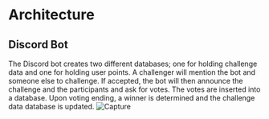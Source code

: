 # Architecture

## Discord Bot
The Discord bot creates two different databases; one for holding challenge data and one for holding user points. A challenger will mention the bot and someone else to challenge. If accepted, the bot will then announce the challenge and the participants and ask for votes. The votes are inserted into a database. Upon voting ending, a winner is determined and the challenge data database is updated.
![Capture](https://user-images.githubusercontent.com/98437411/160295372-2969502c-0940-404b-ab91-61c402d7ff70.PNG)
